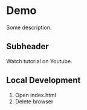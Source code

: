 # Demo

Some description.

## Subheader

Watch tutorial on Youtube.

## Local Development

1. Open index.html
2. Delete browser